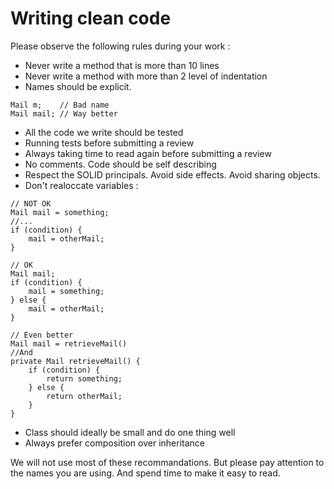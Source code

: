 # Writing clean code

Please observe the following rules during your work :

 - Never write a method that is more than 10 lines
 - Never write a method with more than 2 level of indentation
 - Names should be explicit.

```
Mail m;    // Bad name
Mail mail; // Way better
```

 - All the code we write should be tested
 - Running tests before  submitting a review
 - Always taking time to read again before submitting a review
 - No comments. Code should be self describing
 - Respect the SOLID principals. Avoid side effects. Avoid sharing objects.
 - Don't realoccate variables : 

```
// NOT OK
Mail mail = something;
//...
if (condition) {
    mail = otherMail;
}

// OK
Mail mail;
if (condition) {
    mail = something;
} else {
    mail = otherMail;
}

// Even better
Mail mail = retrieveMail()
//And
private Mail retrieveMail() {
    if (condition) {
        return something;
    } else {
        return otherMail;
    }
}
```

 - Class should ideally be small and do one thing well
 - Always prefer composition over inheritance

We will not use most of these recommandations. But please pay attention to the names you are using. And spend time to make it easy to read.

